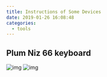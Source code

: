 ```yaml
---
title: Instructions of Some Devices
date: 2019-01-26 16:08:48
categories:
  - tools
---
```



## Plum Niz 66 keyboard
<!-- more -->
![img](/images/2019-01-26-Instructions-of-Some-Devices/66EC_1.png)
![img](/images/2019-01-26-Instructions-of-Some-Devices/66EC_2.png)
